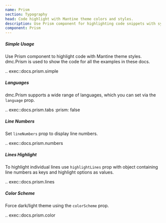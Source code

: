 ```yaml
---
name: Prism
section: Typography
head: Code highlight with Mantine theme colors and styles.
description: Use Prism component for highlighting code snippets with syntax highlighting for different languages like python, cpp, javascript, etc.
component: Prism
---
```


##### Simple Usage

Use Prism component to highlight code with Mantine theme styles. dmc.Prism is used to show the code for all the
examples in these docs.

.. exec::docs.prism.simple

##### Languages

dmc.Prism supports a wide range of languages, which you can set via the `language` prop.

.. exec::docs.prism.tabs
    :prism: false

##### Line Numbers

Set `lineNumbers` prop to display line numbers.

.. exec::docs.prism.numbers

##### Lines Highlight

To highlight individual lines use `highlightLines` prop with object containing line numbers as keys and highlight
options as values.

.. exec::docs.prism.lines

##### Color Scheme

Force dark/light theme using the `colorScheme` prop.

.. exec::docs.prism.color
